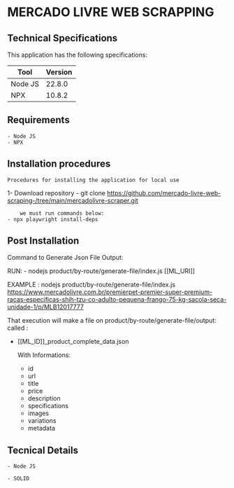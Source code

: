 # MERCADO LIVRE WEB SCRAPPING

## Technical Specifications

This application has the following specifications: 

| Tool | Version |
| --- | --- |
| Node JS | 22.8.0 |
| NPX | 10.8.2 |


<!-- The application is separated into the following containers

| Service | Image | Motivation
| --- | --- | --- |
| postgres | postgres:15 | Main database |
| php | php-app | Main Application (Web) |
| websocket-server | php-cli | CLI Application running Reverb Websocket |
| web (nginx) and Vue 3 | nginx:alpine | Web Server | -->

## Requirements
<!-- - Docker
- Docker Daemon (Service)
- Docker Compose -->
    - Node JS
    - NPX

## Installation procedures
    Procedures for installing the application for local use

1- Download repository 
    - git clone https://github.com/mercado-livre-web-scraping-/tree/main/mercadolivre-scraper.git
       
        we must run commands below:
    - npx playwright install-deps

<!-- - cp .env.docker-compose.example .env
- cp docker/docker-compose-env/application.env.example docker/docker-compose-env/application.env
- cp docker/docker-compose-env/ws-application.env.example docker/docker-compose-env/ws-application.env
- cp docker/docker-compose-env/database.env.example docker/docker-compose-env/database.env -->

<!-- 2 - Check that the ports:

    - 80 (nginx) 
    
    - 6380 (redis) 
    
    - 9000(php-fpm)

    - 5432(postgres) 
    
    - 8182(websocket) 

     are busy.


3 - Enter the application's home directory and run the following commands:
    
    1 - docker compose up (to see the logs on stdout);

    ### Description of steps (in case of problems)

    1 - for the images to be stored and executed and upload the instances
        
        (NOTE) - due to composer's delay in bringing up the dependencies, there are 3 alternatives,
        
            1 - RUN sudo docker compose up; without being a daemon the first time, so that you can check the progress of the installation of dependencies.
            
            2 - Wait 20 minutes or so for the command to be executed, to avoid autoloading for example.
            
            
    2 - for the framework to generate and apply the mapping for the database (SQL), which can be PostGres or SQLITE.
    
    3 - for the framework to apply changes to the database data, in the case of inserting a first user.
    
    4 - generation of a hash key for use by the system as a validation key.
    
    5 - for the framework to run the test suite.
        - Feature tests  
        - Unit tests
      -->

## Post Installation

Command to Generate Json File Output:

RUN:
    - nodejs product/by-route/generate-file/index.js [[ML_URI]]

EXAMPLE : nodejs product/by-route/generate-file/index.js https://www.mercadolivre.com.br/premierpet-premier-super-premium-racas-especificas-shih-tzu-co-adulto-pequena-frango-75-kg-sacola-seca-unidade-1/p/MLB12017777

That execution will make a file on product/by-route/generate-file/output:
called : 
 - [[ML_ID]]_product_complete_data.json

    With Informations:

    - id
    - url
    - title
    - price
    - description
    - specifications
    - images
    - variations
    - metadata

## Tecnical Details

    - Node JS 

    - SOLID


<!-- #### Extra

    If you want to run the project locally, just run 

    1 - cp .env.local.example .env
    2 - If you don't have Postgre Running on local or remote : change on .env to DB_HOST=database and run (2.1). Or else, run (2.2) and change DB_* credentials
        2.1 - docker compose up -d cache database
        2.2 - docker compose up -d cache
    3 - composer install
    4 - php artisan reverb:start --debug
    5 - php artisan serve
    6 - npm run dev OR npm run build
    7 - php artisan migrate && php artisan db:seed
    8 - and check out http://localhost:8000
    9 - php artisan test -->